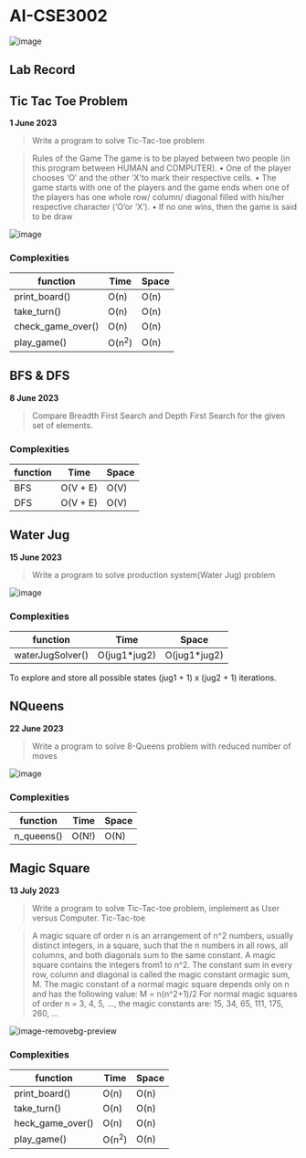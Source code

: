 # AI-CSE3002
![image](https://github.com/Rajkanwars15/AI-CSE3002/assets/89787756/72dc1a2f-f06c-4719-899c-98900f7f0687)

## Lab Record

## Tic Tac Toe Problem
**1 June 2023**
> Write a program to solve Tic-Tac-toe problem

> Rules of the Game
 The game is to be played between two people (in this program between HUMAN and COMPUTER). • One of the player chooses ‘O’ and the other ‘X’to mark their respective cells. • The game starts with one of the players and the game ends when one of the players has one whole row/ column/ diagonal filled with his/her respective character (‘O’or ‘X’). • If no one wins, then the game is said to be draw

![image](https://github.com/Rajkanwars15/AI-CSE3002/assets/89787756/27ea1be3-c1d5-444d-b41a-0a0f75f17476)


### Complexities
| function          | Time             | Space |
|-------------------|------------------| ----- |
| print_board()     | O(n)             | O(n) |
| take_turn()       | O(n)             | O(n) |
| check_game_over() | O(n)             | O(n) |
| play_game()       | O(n<sup>2</sup>) | O(n) |

## BFS & DFS
**8 June 2023**
> Compare Breadth First Search and Depth First Search for the given set of elements.

### Complexities
| function | Time     | Space |
|----------|----------|-------|
| BFS      | O(V + E) | O(V)  |
| DFS      | O(V + E) | O(V)  |

## Water Jug
**15 June 2023**
> Write a program to solve production system(Water Jug) problem

![image](https://github.com/Rajkanwars15/AI-CSE3002/assets/89787756/7b234965-3ec1-4254-9d6f-b7653cea1de6)


### Complexities
| function         | Time         | Space |
|------------------|--------------|-------|
| waterJugSolver() | O(jug1*jug2) | O(jug1*jug2)  |
To explore and store all possible states (jug1 + 1) x (jug2 + 1) iterations.

## NQueens
**22 June 2023**
> Write a program to solve 8-Queens problem with reduced number of moves

![image](https://github.com/Rajkanwars15/AI-CSE3002/assets/89787756/38411398-9aa1-46ef-9650-6972753dd050)


### Complexities
| function         | Time  | Space |
|------------------|-------|-------|
| n_queens() | O(N!) | O(N)  |

## Magic Square
**13 July 2023**
> Write a program to solve Tic-Tac-toe problem, implement as User versus Computer. Tic-Tac-toe

> A magic square of order n is an arrangement of n^2 numbers, usually distinct integers, in a square, such that the n numbers in all rows, all columns, and both diagonals sum to the same constant. A magic square contains the integers from1 to n^2.
The constant sum in every row, column and diagonal is called the magic constant ormagic sum, M. The magic constant of a normal magic square depends only on n and has the following value:
M = n(n^2+1)/2
For normal magic squares of order n = 3, 4, 5, ...,
the magic constants are: 15, 34, 65, 111, 175, 260, ...

![image-removebg-preview](https://github.com/Rajkanwars15/AI-CSE3002/assets/89787756/22691cef-6e76-4ceb-a835-75f6f635eb83)

### Complexities
| function        | Time             | Space |
|-----------------|------------------| ----- |
| print_board()   | O(n)             | O(n) |
| take_turn()     | O(n)             | O(n) |
| heck_game_over() | O(n)             | O(n) |
| play_game()     | O(n<sup>2</sup>) | O(n) |

